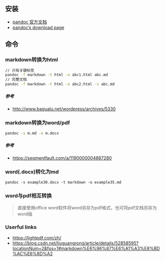 ## 安装
- [pandoc 官方文档](https://pandoc.org/getting-started.html)
- [pandoc’s download page](https://github.com/jgm/pandoc/releases/tag/2.1.3)
## 命令
### markdown转换为html
````bash
// 只有关键标签
pandoc -f markdown -t html -o abc1.html abc.md
// 完整文档
pandoc -f markdown -t html -o abc2.html -s abc.md
````
##### 参考
- http://www.bagualu.net/wordpress/archives/5330
### markdown转换为word/pdf
````bash
pandoc -s m.md -o m.docx

````
##### 参考
- https://segmentfault.com/a/1190000004887280

### word(.docx)转化为md
````
pandoc -s example30.docx -t markdown -o example35.md
````
### word与pdf相互转换
> 直接使用office word软件将word另存为pdf格式，也可将pdf文档另存为word版

### Userful links
- https://lightpdf.com/zh/
- https://blog.csdn.net/liuguangrong/article/details/52858595?locationNum=2&fps=1#markdown%E6%96%87%E6%A1%A3%E8%BD%AC%E6%8D%A2

